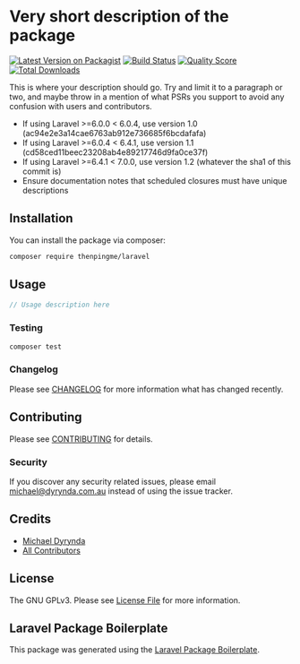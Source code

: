 # Very short description of the package

[![Latest Version on Packagist](https://img.shields.io/packagist/v/thenpingme/laravel.svg?style=flat-square)](https://packagist.org/packages/thenpingme/laravel)
[![Build Status](https://img.shields.io/travis/thenpingme/laravel/master.svg?style=flat-square)](https://travis-ci.org/thenpingme/laravel)
[![Quality Score](https://img.shields.io/scrutinizer/g/thenpingme/laravel.svg?style=flat-square)](https://scrutinizer-ci.com/g/thenpingme/laravel)
[![Total Downloads](https://img.shields.io/packagist/dt/thenpingme/laravel.svg?style=flat-square)](https://packagist.org/packages/thenpingme/laravel)

This is where your description should go. Try and limit it to a paragraph or two, and maybe throw in a mention of what PSRs you support to avoid any confusion with users and contributors.

* If using Laravel >=6.0.0 < 6.0.4, use version 1.0 (ac94e2e3a14cae6763ab912e736685f6bcdafafa)
* If using Laravel >=6.0.4 < 6.4.1, use version 1.1 (cd58ced11beec23208ab4e89217746d9fa0ce37f)
* If using Laravel >=6.4.1 < 7.0.0, use version 1.2 (whatever the sha1 of this commit is)
* Ensure documentation notes that scheduled closures must have unique descriptions

## Installation

You can install the package via composer:

```bash
composer require thenpingme/laravel
```

## Usage

``` php
// Usage description here
```

### Testing

``` bash
composer test
```

### Changelog

Please see [CHANGELOG](CHANGELOG.md) for more information what has changed recently.

## Contributing

Please see [CONTRIBUTING](CONTRIBUTING.md) for details.

### Security

If you discover any security related issues, please email michael@dyrynda.com.au instead of using the issue tracker.

## Credits

- [Michael Dyrynda](https://github.com/thenpingme)
- [All Contributors](../../contributors)

## License

The GNU GPLv3. Please see [License File](LICENSE.md) for more information.

## Laravel Package Boilerplate

This package was generated using the [Laravel Package Boilerplate](https://laravelpackageboilerplate.com).

